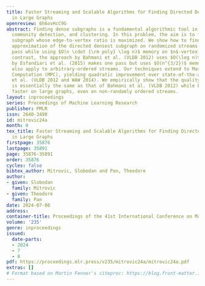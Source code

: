 ```yaml
---
title: Faster Streaming and Scalable Algorithms for Finding Directed Dense Subgraphs
  in Large Graphs
openreview: 6h6ovHcC9G
abstract: Finding dense subgraphs is a fundamental algorithmic tool in data mining,
  community detection, and clustering. In this problem, the aim is to find an induced
  subgraph whose edge-to-vertex ratio is maximized. We show how to find a $(2+\epsilon)$
  approximation of the directed densest subgraph on randomized streams in a single
  pass while using $O(n \cdot {\rm poly} \log n)$ memory on $n$-vertex graphs. In
  contrast, the approach by Bahmani et al. (VLDB 2012) uses $O(\log n)$ passes and
  by Esfandiari et al. (2015) makes one pass but uses $O(n^{3/2})$ memory; both algorithms
  also apply to arbitrary-ordered streams. Our techniques extend to Massively Parallel
  Computation (MPC), yielding quadratic improvement over state-of-the-art by Bahmani
  et al. (VLDB 2012 and WAW 2014). We empirically show that the quality of our output
  is essentially the same as that of Bahmani et al. (VLDB 2012) while being $2$ times
  faster on large graphs, even on non-randomly ordered streams.
layout: inproceedings
series: Proceedings of Machine Learning Research
publisher: PMLR
issn: 2640-3498
id: mitrovic24a
month: 0
tex_title: Faster Streaming and Scalable Algorithms for Finding Directed Dense Subgraphs
  in Large Graphs
firstpage: 35876
lastpage: 35891
page: 35876-35891
order: 35876
cycles: false
bibtex_author: Mitrovic, Slobodan and Pan, Theodore
author:
- given: Slobodan
  family: Mitrovic
- given: Theodore
  family: Pan
date: 2024-07-08
address:
container-title: Proceedings of the 41st International Conference on Machine Learning
volume: '235'
genre: inproceedings
issued:
  date-parts:
  - 2024
  - 7
  - 8
pdf: https://proceedings.mlr.press/v235/mitrovic24a/mitrovic24a.pdf
extras: []
# Format based on Martin Fenner's citeproc: https://blog.front-matter.io/posts/citeproc-yaml-for-bibliographies/
---
```

